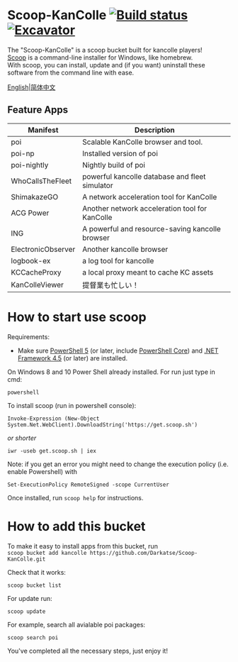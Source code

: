 # Scoop-KanColle [![Build status](https://img.shields.io/appveyor/ci/Darkatse/Scoop-KanColle/master.svg?style=popout&logo=appveyor&label=AppVeyor)](https://ci.appveyor.com/project/Darkatse/Scoop-KanColle/branch/master)[![Excavator](https://github.com/Darkatse/Scoop-KanColle/workflows/Excavator/badge.svg)](https://github.com/Darkatse/Scoop-KanColle/actions)


The "Scoop-KanColle" is a scoop bucket built for kancolle players!  
[Scoop](https://github.com/lukesampson/scoop) is a command-line installer for Windows, like homebrew.  
With scoop, you can install, update and (if you want) uninstall these software from the command line with ease.

[English](https://github.com/Darkatse/Scoop-KanColle/blob/master/README.md)|[简体中文](https://github.com/Darkatse/Scoop-KanColle/blob/master/README_CN.md)  

Feature Apps
------------

| Manifest | Description |
|----------|-------------|
| poi | Scalable KanColle browser and tool. |
| poi-np | Installed version of poi|
| poi-nightly | Nightly build of poi |
| WhoCallsTheFleet | powerful kancolle database and fleet simulator |
| ShimakazeGO | A network acceleration tool for KanColle |
| ACG Power | Another network acceleration tool for KanColle |
| ING | A powerful and resource-saving kancolle browser |
| ElectronicObserver | Another kancolle browser |
| logbook-ex | a log tool for kancolle |
| KCCacheProxy | a local proxy meant to cache KC assets |
| KanColleViewer | 提督業も忙しい！ |



How to start use scoop
=====

Requirements:

* Make sure [PowerShell 5](https://aka.ms/wmf5download) (or later, include [PowerShell Core](https://docs.microsoft.com/en-us/powershell/scripting/install/installing-powershell-core-on-windows?view=powershell-6)) and [.NET Framework 4.5](https://www.microsoft.com/net/download) (or later) are installed. 


On Windows 8 and 10 Power Shell already installed.
For run just type in cmd:

    powershell

To install scoop (run in powershell console):

    Invoke-Expression (New-Object System.Net.WebClient).DownloadString('https://get.scoop.sh')  

*or shorter*  

    iwr -useb get.scoop.sh | iex

Note: if you get an error you might need to change the execution policy (i.e. enable Powershell) with

    Set-ExecutionPolicy RemoteSigned -scope CurrentUser

Once installed, run `scoop help` for instructions.


How to add this bucket
=====

To make it easy to install apps from this bucket, run  
    `scoop bucket add kancolle https://github.com/Darkatse/Scoop-KanColle.git`
    
Check that it works:

    scoop bucket list

For update run:

    scoop update
    
For example, search all avialable poi packages:
    
    scoop search poi

You've completed all the necessary steps, just enjoy it!
